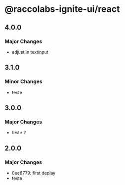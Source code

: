 # @raccolabs-ignite-ui/react

## 4.0.0

### Major Changes

- adjust in textinput

## 3.1.0

### Minor Changes

- teste

## 3.0.0

### Major Changes

- teste 2

## 2.0.0

### Major Changes

- 8ee6779: first deplay
- teste
